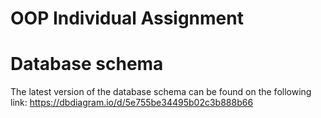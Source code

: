 # OOP Individual Assignment

# Database schema
The latest version of the database schema can be found on the following link:
https://dbdiagram.io/d/5e755be34495b02c3b888b66